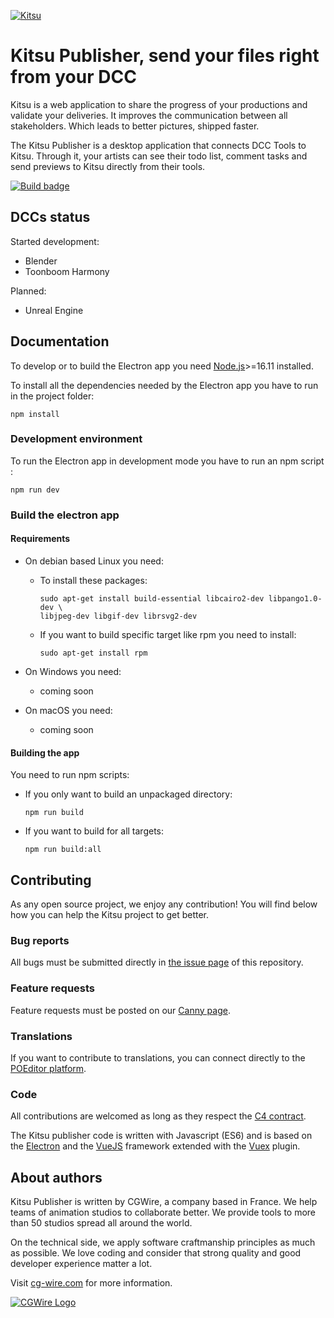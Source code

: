 [![Kitsu](https://www.cg-wire.com/en/images/kitsu.png)](https://kitsu.cg-wire.com)

# Kitsu Publisher, send your files right from your DCC

Kitsu is a web application to share the progress of your productions and
validate your deliveries. It improves the communication between all stakeholders.
Which leads to better pictures, shipped faster.

The Kitsu Publisher is a desktop application that connects DCC Tools to Kitsu.
Through it, your artists can see their todo list, comment tasks and send previews to Kitsu
directly from their tools.

[![Build
badge](https://travis-ci.com/cgwire/kitsu-publisher-next.svg?branch=master)](https://travis-ci.com/cgwire/kitsu-publisher-next)

## DCCs status 

Started development:

- Blender
- Toonboom Harmony 

Planned:

- Unreal Engine

## Documentation

To develop or to build the Electron app you need [Node.js](https://nodejs.org/en/)>=16.11 installed.

To install all the dependencies needed by the Electron app you have to run in the project folder:

```console
npm install
```

### Development environment

To run the Electron app in development mode you have to run an npm script : 

```console
npm run dev
```

### Build the electron app

#### Requirements

- On debian based Linux you need:

  - To install these packages:
   
      ```console
      sudo apt-get install build-essential libcairo2-dev libpango1.0-dev \
      libjpeg-dev libgif-dev librsvg2-dev
      ```

  - If you want to build specific target like rpm you need to install: 

      ```console
      sudo apt-get install rpm
      ```

- On Windows you need:
  
  - coming soon
  
- On macOS you need: 
  
  - coming soon

#### Building the app

You need to run npm scripts:

- If you only want to build an unpackaged directory: 

    ```console
    npm run build
    ```
- If you want to build for all targets:

    ```console
    npm run build:all
    ```

## Contributing

As any open source project, we enjoy any contribution! You will find below
how you can help the Kitsu project to get better.

### Bug reports

All bugs must be submitted directly in
[the issue page](https://github.com/cgwire/kitsu-publisher-next/issues) of this repository.

### Feature requests

Feature requests must be posted on our [Canny page](https://cgwire.canny.io/).

### Translations

If you want to contribute to translations, you can connect directly to the
[POEditor platform](https://poeditor.com/join/project?hash=fpUejpWDVo).

### Code

All contributions are welcomed as long as they respect the [C4
contract](https://rfc.zeromq.org/spec:42/C4).

The Kitsu publisher code is written with Javascript (ES6) and is based on the
[Electron](https://www.electronjs.org/) and the
[VueJS](https://vuejs.org/v2/guide/) framework extended with the
[Vuex](https://vuex.vuejs.org) plugin.

## About authors

Kitsu Publisher is written by CGWire, a company based in France. We help teams of animation
studios to collaborate better. We provide tools to more than 50 studios spread
all around the world.

On the technical side, we apply software craftmanship principles as much as
possible. We love coding and consider that strong quality and good developer
experience matter a lot.

Visit [cg-wire.com](https://cg-wire.com) for more information.

[![CGWire Logo](https://zou.cg-wire.com/cgwire.png)](https://cg-wire.com)
